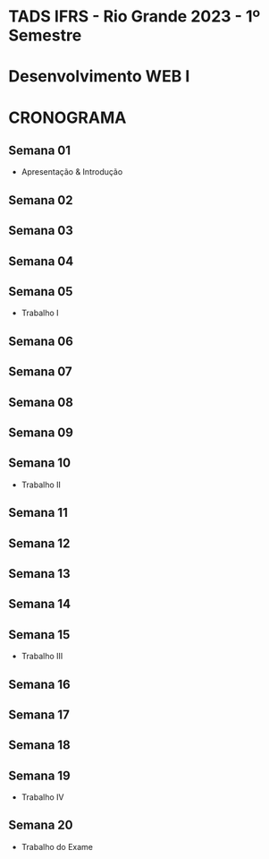 # TADS IFRS - Rio Grande 2023 - 1º Semestre
# Desenvolvimento WEB I

# CRONOGRAMA

## Semana 01
- Apresentação & Introdução

## Semana 02

## Semana 03

## Semana 04

## Semana 05
- Trabalho I

## Semana 06

## Semana 07

## Semana 08

## Semana 09

## Semana 10
- Trabalho II

## Semana 11

## Semana 12

## Semana 13

## Semana 14

## Semana 15
- Trabalho III

## Semana 16

## Semana 17

## Semana 18

## Semana 19
- Trabalho IV

## Semana 20
- Trabalho do Exame
